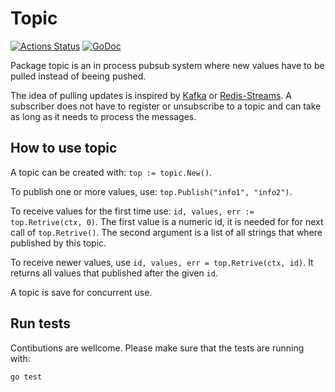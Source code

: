 # Topic

[![Actions Status](https://github.com/ostcar/topic/workflows/Topic/badge.svg)](https://github.com/ostcar/topic/actions)
[![GoDoc](https://godoc.org/github.com/ostcar/topic?status.svg)](https://pkg.go.dev/github.com/ostcar/topic)

Package topic is an in process pubsub system where new values have to be pulled
instead of beeing pushed.

The idea of pulling updates is inspired by [Kafka](https://kafka.apache.org/) or
[Redis-Streams](https://redis.io/topics/streams-intro). A subscriber does not
have to register or unsubscribe to a topic and can take as long as it needs to
process the messages.


## How to use topic

A topic can be created with: `top := topic.New()`.

To publish one or more values, use: `top.Publish("info1", "info2")`.

To receive values for the first time use: `id, values, err := top.Retrive(ctx,
0)`. The first value is a numeric id, it is needed for for next call of
`top.Retrive()`. The second argument is a list of all strings that where
published by this topic.

To receive newer values, use `id, values, err = top.Retrive(ctx, id)`. It
returns all values that published after the given `id`.

A topic is save for concurrent use.


## Run tests

Contibutions are wellcome. Please make sure that the tests are running with:

```go test```